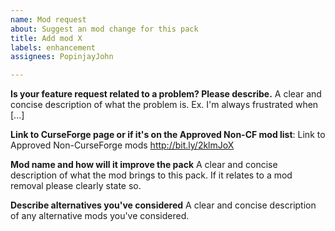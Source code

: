 ```yaml
---
name: Mod request
about: Suggest an mod change for this pack
title: Add mod X
labels: enhancement
assignees: PopinjayJohn

---
```


**Is your feature request related to a problem? Please describe.**
A clear and concise description of what the problem is. Ex. I'm always frustrated when [...]

**Link to CurseForge page or if it's on the Approved Non-CF mod list**: 
Link to Approved Non-CurseForge mods http://bit.ly/2klmJoX

**Mod name and how will it improve the pack**
A clear and concise description of what the mod brings to this pack. If it relates to a mod removal please clearly state so.

**Describe alternatives you've considered**
A clear and concise description of any alternative mods you've considered.

